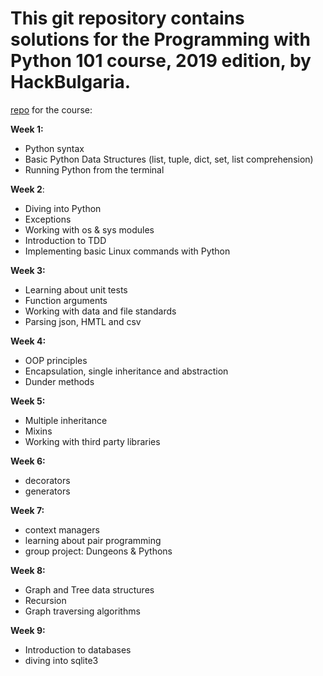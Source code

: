 # This git repository contains solutions for the Programming with Python 101 course, 2019 edition, by HackBulgaria.

[repo](https://github.com/HackBulgaria/Programming-101-Python-2019/) for the course: 

__Week 1:__
- Python syntax
- Basic Python Data Structures (list, tuple, dict, set, list comprehension)
- Running Python from the terminal

__Week 2__:
- Diving into Python
- Exceptions
- Working with os & sys modules
- Introduction to TDD
- Implementing basic Linux commands with Python

__Week 3:__
- Learning about unit tests
- Function arguments
- Working with data and file standards
- Parsing json, HMTL and csv

__Week 4:__
- OOP principles
- Encapsulation, single inheritance and abstraction
- Dunder methods

__Week 5:__
- Multiple inheritance
- Mixins
- Working with third party libraries

__Week 6:__
- decorators
- generators

__Week 7:__
- context managers
- learning about pair programming
- group project: Dungeons & Pythons

__Week 8:__
- Graph and Tree data structures
- Recursion 
- Graph traversing algorithms

__Week 9:__
- Introduction to databases
- diving into sqlite3